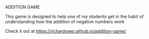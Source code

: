 ADDITION GAME

This game is designed to help one of my students get in the habit of understanding how the addition of negative numbers work

Check it out at https://richardswei.github.io/addition-game/
